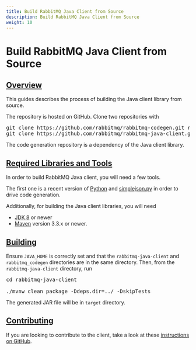 ```yaml
---
title: Build RabbitMQ Java Client from Source
description: Build RabbitMQ Java Client from Source
weight: 10
---
```


<!--
Copyright (c) 2007-2023 VMware, Inc. or its affiliates.

All rights reserved. This program and the accompanying materials
are made available under the terms of the under the Apache License,
Version 2.0 (the "License”); you may not use this file except in compliance
with the License. You may obtain a copy of the License at

https://www.apache.org/licenses/LICENSE-2.0

Unless required by applicable law or agreed to in writing, software
distributed under the License is distributed on an "AS IS" BASIS,
WITHOUT WARRANTIES OR CONDITIONS OF ANY KIND, either express or implied.
See the License for the specific language governing permissions and
limitations under the License.
-->

# Build RabbitMQ Java Client from Source

## <a id="overview" class="anchor" href="#overview">Overview</a>

This guides describes the process of building the Java client library from source.

The repository is hosted on GitHub. Clone two repositories with

<pre class="lang-bash">
git clone https://github.com/rabbitmq/rabbitmq-codegen.git rabbitmq_codegen
git clone https://github.com/rabbitmq/rabbitmq-java-client.git
</pre>

The code generation repository is a dependency of
the Java client library.


## <a id="prerequisites" class="anchor" href="#prerequisites">Required Libraries and Tools</a>

In order to build RabbitMQ Java client, you will need a few tools.

The first one is a recent version of [Python](http://www.python.org/download/) and
[simplejson.py](http://pypi.python.org/pypi/simplejson)
in order to drive code generation.

Additionally, for building the Java client libraries, you will need

 * [JDK 8](http://www.oracle.com/technetwork/java/javase/downloads/index.html) or newer
 * [Maven](http://maven.apache.org/) version 3.3.x or newer.


## <a id="building" class="anchor" href="#building">Building</a>

Ensure <code>JAVA_HOME</code> is correctly set and
that the <code>rabbitmq-java-client</code> and
<code>rabbitmq_codegen</code> directories are in
the same directory. Then, from the <code>rabbitmq-java-client</code> directory, run

<pre class="lang-bash">
cd rabbitmq-java-client

./mvnw clean package -Ddeps.dir=../ -DskipTests
</pre>

The generated JAR file will be in <code>target</code> directory.


## <a id="contributing" class="anchor" href="#contributing">Contributing</a>

If you are looking to contribute to the client, take a look at these
[instructions on GitHub](https://github.com/rabbitmq/rabbitmq-java-client#contributing).
